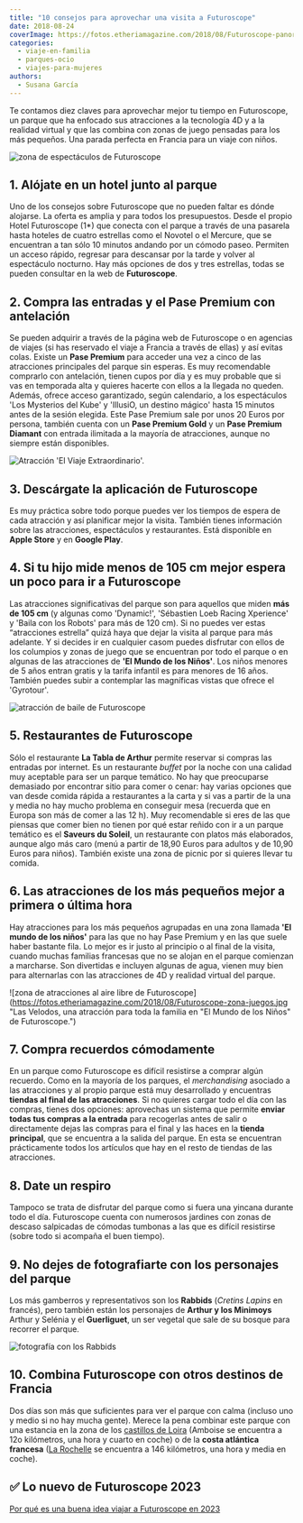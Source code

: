 ```yaml
---
title: "10 consejos para aprovechar una visita a Futuroscope"
date: 2018-08-24
coverImage: https://fotos.etheriamagazine.com/2018/08/Futuroscope-panoramica.jpg
categories: 
  - viaje-en-familia
  - parques-ocio
  - viajes-para-mujeres
authors: 
  - Susana García
---
```


Te contamos diez claves para aprovechar mejor tu tiempo en Futuroscope, un parque que ha 
enfocado sus atracciones a la tecnología 4D y a la realidad virtual y que las combina 
con zonas de juego pensadas para los más pequeños. Una parada perfecta en Francia para 
un viaje con niños. 

![zona de espectáculos de Futuroscope](https://fotos.etheriamagazine.com/2018/08/Futuroscope-panoramica.jpg "Anfiteatro para espectáculos y edificio de la atracción de Tomas Pesquet.")

## 1\. Alójate en un hotel junto al parque

Uno de los consejos sobre Futuroscope que no pueden faltar es dónde alojarse. La oferta 
es amplia y para todos los presupuestos. Desde el propio Hotel Futuroscope (1\*) que 
conecta con el parque a través de una pasarela hasta hoteles de cuatro estrellas como el 
Novotel o el Mercure, que se encuentran a tan sólo 10 minutos andando por un cómodo 
paseo. Permiten un acceso rápido, regresar para descansar por la tarde y volver al 
espectáculo nocturno. Hay más opciones de dos y tres estrellas, todas se pueden 
consultar en la web de **Futuroscope**. 

## 2\. Compra las entradas y el Pase Premium con antelación

Se pueden adquirir a través de la página web de Futuroscope o en agencias de viajes (si 
has reservado el viaje a Francia a través de ellas) y así evitas colas. Existe un **Pase 
Premium** para acceder una vez a cinco de las atracciones principales del parque sin 
esperas. Es muy recomendable comprarlo con antelación, tienen cupos por día y es muy 
probable que si vas en temporada alta y quieres hacerte con ellos a la llegada no 
queden. Además, ofrece acceso garantizado, según calendario, a los espectáculos 'Los 
Mysterios del Kube' y 'IllusiO, un destino mágico' hasta 15 minutos antes de la sesión 
elegida. Este Pase Premium sale por unos 20 Euros por persona, también cuenta con un 
**Pase Premium Gold** y un **Pase Premium Diamant** con entrada ilimitada a la mayoría 
de atracciones, aunque no siempre están disponibles. 

![Atracción 'El Viaje Extraordinario'.](https://fotos.etheriamagazine.com/2018/08/Futuroscope-viaje-extraordinario.jpg "Atracción 'El Viaje Extraordinario'. © CUBE Creative")

## 3\. Descárgate la aplicación de Futuroscope

Es muy práctica sobre todo porque puedes ver los tiempos de espera de cada atracción y 
así planificar mejor la visita. También tienes información sobre las atracciones, 
espectáculos y restaurantes. Está disponible en **Apple Store** y en **Google Play**. 

## 4\. Si tu hijo mide menos de 105 cm mejor espera un poco para ir a Futuroscope

Las atracciones significativas del parque son para aquellos que miden **más de 105 cm** 
(y algunas como 'Dynamic!', 'Sébastien Loeb Racing Xperience' y 'Baila con los Robots' 
para más de 120 cm). Si no puedes ver estas “atracciones estrella” quizá haya que dejar 
la visita al parque para más adelante. Y si decides ir en cualquier casom puedes 
disfrutar con ellos de los columpios y zonas de juego que se encuentran por todo el 
parque o en algunas de las atracciones de **'El Mundo de los Niños'**. Los niños menores 
de 5 años entran gratis y la tarifa infantil es para menores de 16 años. También puedes 
subir a contemplar las magníficas vistas que ofrece el 'Gyrotour'. 

![atracción de baile de Futuroscope](https://fotos.etheriamagazine.com/2018/08/Futuroscope-bailando-con-robots.jpg "Para disfrutar de 'Bailando con Robots' hay que medir más de 120 cm. © ACI (JL AUDY-F JUILLE).")

## 5\. Restaurantes de Futuroscope

Sólo el restaurante **La Tabla de Arthur** permite reservar si compras las entradas por 
internet. Es un restaurante _buffet_ por la noche con una calidad muy aceptable para ser 
un parque temático. No hay que preocuparse demasiado por encontrar sitio para comer o 
cenar: hay varias opciones que van desde comida rápida a restaurantes a la carta y si 
vas a partir de la una y media no hay mucho problema en conseguir mesa (recuerda que en 
Europa son más de comer a las 12 h). Muy recomendable si eres de las que piensas que 
comer bien no tienen por qué estar reñido con ir a un parque temático es el **Saveurs du 
Soleil**, un restaurante con platos más elaborados, aunque algo más caro (menú a partir 
de 18,90 Euros para adultos y de 10,90 Euros para niños). También existe una zona de 
picnic por si quieres llevar tu comida. 

## 6\. Las atracciones de los más pequeños mejor a primera o última hora

Hay atracciones para los más pequeños agrupadas en una zona llamada **'El mundo de los 
niños'** para las que no hay Pase Premium y en las que suele haber bastante fila. Lo 
mejor es ir justo al principio o al final de la visita, cuando muchas familias francesas 
que no se alojan en el parque comienzan a marcharse. Son divertidas e incluyen algunas 
de agua, vienen muy bien para alternarlas con las atracciones de 4D y realidad virtual 
del parque. 

![zona de atracciones al aire libre de Futuroscope](https://fotos.etheriamagazine.com/2018/08/Futuroscope-zona-juegos.jpg "Las Velodos, una atracción para toda la familia en "El Mundo de los Niños" de Futuroscope.")

## 7\. Compra recuerdos cómodamente

En un parque como Futuroscope es difícil resistirse a comprar algún recuerdo. Como en la 
mayoría de los parques, el _merchandising_ asociado a las atracciones y al propio parque 
está muy desarrollado y encuentras **tiendas al final de las atracciones**. Si no 
quieres cargar todo el día con las compras, tienes dos opciones: aprovechas un sistema 
que permite **enviar todas tus compras a la entrada** para recogerlas antes de salir o 
directamente dejas las compras para el final y las haces en la **tienda principal**, que 
se encuentra a la salida del parque. En esta se encuentran prácticamente todos los 
artículos que hay en el resto de tiendas de las atracciones. 

## 8\. Date un respiro

Tampoco se trata de disfrutar del parque como si fuera una yincana durante todo el día. 
Futuroscope cuenta con numerosos jardines con zonas de descaso salpicadas de cómodas 
tumbonas a las que es difícil resistirse (sobre todo si acompaña el buen tiempo). 

## 9\. No dejes de fotografiarte con los personajes del parque

Los más gamberros y representativos son los **Rabbids** (_Cretins Lapins_ en francés), 
pero también están los personajes de **Arthur y los Minimoys** Arthur y Selénia y el 
**Guerliguet**, un ser vegetal que sale de su bosque para recorrer el parque. 

![fotografía con los Rabbids](https://fotos.etheriamagazine.com/2018/08/Futuroscope-rabbids.jpg "Los Rabbids sorprenden en cualquier momento. © Bruno Comtesse/D LAMING2")

## 10\. Combina Futuroscope con otros destinos de Francia

Dos días son más que suficientes para ver el parque con calma (incluso uno y medio si no 
hay mucha gente). Merece la pena combinar este parque con una estancia en la zona de los [castillos 
de Loira](https://etheriamagazine.com/2019/03/14/que-ver-ruta-en-coche-valle-del-loira/) 
(Amboise se encuentra a 12o kilómetros, una hora y cuarto en coche) o de la **costa 
atlántica francesa** ([La 
Rochelle](https://etheriamagazine.com/2018/09/18/guia-de-fin-de-semana-en-la-rochelle-y-la-isla-de-re/) 
se encuentra a 146 kilómetros, una hora y media en coche). 

## ✅ Lo nuevo de Futuroscope 2023

[Por qué es una buena idea viajar a Futuroscope en 
2023](https://etheriamagazine.com/2023/03/20/novedades-futuroscope-2023/)
